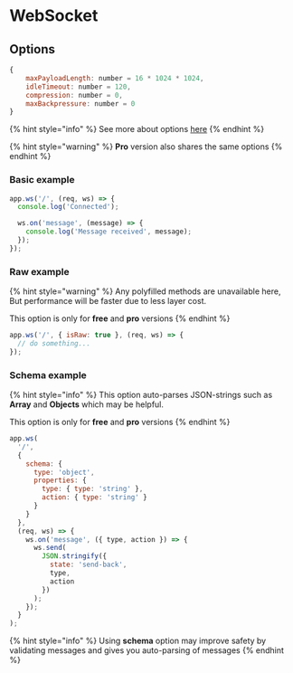 # WebSocket

## Options

```javascript
{
    maxPayloadLength: number = 16 * 1024 * 1024,
    idleTimeout: number = 120,
    compression: number = 0,
    maxBackpressure: number = 0
}
```

{% hint style="info" %}
See more about options [here](https://unetworking.github.io/uWebSockets.js/generated/interfaces/websocketbehavior.html)
{% endhint %}

{% hint style="warning" %}
**Pro** version also shares the same options
{% endhint %}

### Basic example

```javascript
app.ws('/', (req, ws) => {
  console.log('Connected');

  ws.on('message', (message) => {
    console.log('Message received', message);
  });
});
```

### Raw example

{% hint style="warning" %}
Any polyfilled methods are unavailable here, But performance will be faster due to less layer cost. 

This option is only for **free** and **pro** versions
{% endhint %}

```javascript
app.ws('/', { isRaw: true }, (req, ws) => {
  // do something...
});
```

### Schema example

{% hint style="info" %}
This option auto-parses JSON-strings such as **Array** and **Objects** which may be helpful.

This option is only for **free** and **pro** versions
{% endhint %}

```javascript
app.ws(
  '/',
  {
    schema: {
      type: 'object',
      properties: {
        type: { type: 'string' },
        action: { type: 'string' }
      }
    }
  },
  (req, ws) => {
    ws.on('message', ({ type, action }) => {
      ws.send(
        JSON.stringify({
          state: 'send-back',
          type,
          action
        })
      );
    });
  }
);
```

{% hint style="info" %}
Using **schema** option may improve safety by validating messages and gives you auto-parsing of messages
{% endhint %}



